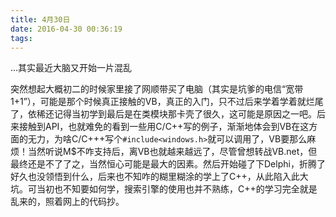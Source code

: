 ```yaml
---
title: 4月30日
date: 2016-04-30 00:36:19
tags:
---
```

...其实最近大脑又开始一片混乱

<!-- more -->
突然想起大概初二的时候家里接了网顺带买了电脑（其实是坑爹的电信“宽带1+1”），可能是那个时候真正接触的VB，真正的入门，只不过后来学着学着就烂尾了，依稀还记得当初学到最后是在类模块那卡壳了很久，这可能是原因之一吧。后来接触到API，也就难免的看到一些用C/C++写的例子，渐渐地体会到VB在这方面的无力，为啥C/C+++写个`#include<windows.h>`就可以调用了，VB要那么麻烦！当然听说M$不咋支持后，离VB也就越来越远了，尽管曾想转战VB.net，但最终还是不了了之，当然恒心可能是最大的因素。然后开始碰了下Delphi，折腾了好久也没领悟到什么，后来也不知咋的糊里糊涂的学上了C++，从此陷入此大坑。可当初也不知要如何学，搜索引擎的使用也并不熟练，C++的学习完全就是乱来的，照着网上的代码抄。
